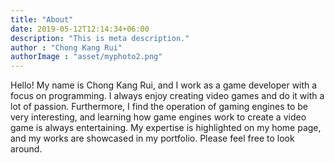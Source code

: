 ```yaml
---
title: "About"
date: 2019-05-12T12:14:34+06:00
description: "This is meta description."
author : "Chong Kang Rui"
authorImage : "asset/myphoto2.png"
---
```


Hello! My name is Chong Kang Rui, and I work as a game developer with a focus on programming. 
I always enjoy creating video games and do it with a lot of passion. Furthermore, I find the operation of gaming engines to be very interesting, and learning how game engines work to create a video game is always entertaining. My expertise is highlighted on my home page, and my works are showcased in my portfolio. Please feel free to look around.


